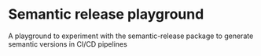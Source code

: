 # Semantic release playground

A playground to experiment with the semantic-release package to generate semantic versions in CI/CD pipelines
